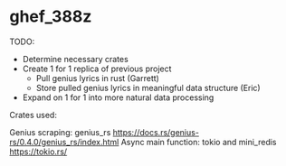 # ghef_388z

TODO:
  - Determine necessary crates
  - Create 1 for 1 replica of previous project
    - Pull genius lyrics in rust (Garrett)
    - Store pulled genius lyrics in meaningful data structure (Eric)
  - Expand on 1 for 1 into more natural data processing
  
  

Crates used:

Genius scraping: genius_rs https://docs.rs/genius-rs/0.4.0/genius_rs/index.html
Async main function: tokio and mini_redis https://tokio.rs/
